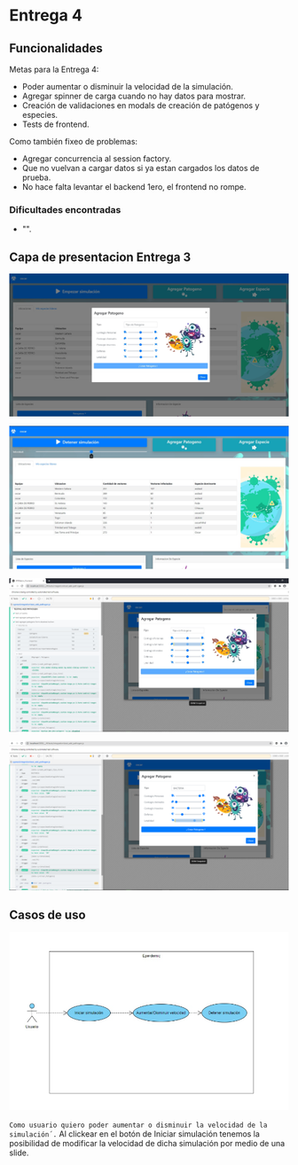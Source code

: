 # Entrega 4

## Funcionalidades

Metas para la Entrega 4:

- Poder aumentar o disminuir la velocidad de la simulación.
- Agregar spinner de carga cuando no hay datos para mostrar.
- Creación de validaciones en modals de creación de patógenos y especies.
- Tests de frontend.

Como también fixeo de problemas:

- Agregar concurrencia al session factory.
- Que no vuelvan a cargar datos si ya estan cargados los datos de prueba.
- No hace falta levantar el backend 1ero, el frontend no rompe.

### Dificultades encontradas

- "".

## Capa de presentacion Entrega 3

<p align="center">
  <img src="modal_1.jpg" />
</p>

<p align="center">
  <img src="velocidad.jpg" />
</p>

<p align="center">
  <img src="test_front_1.jpg" />
</p>

<p align="center">
  <img src="test_front_2.png" />
</p>

## Casos de uso

<p align="center">
  <img src="caso_de_uso_entrega_4.jpg" />
</p>

`Como usuario quiero poder aumentar o disminuir la velocidad de la simulación´.`
Al clickear en el botón de Iniciar simulación tenemos la posibilidad de modificar la velocidad de dicha simulación por medio de una slide.

